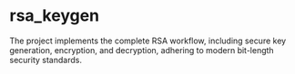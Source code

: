 # rsa_keygen
The project implements the complete RSA workflow, including secure key generation, encryption, and decryption, adhering to modern bit-length security standards.
